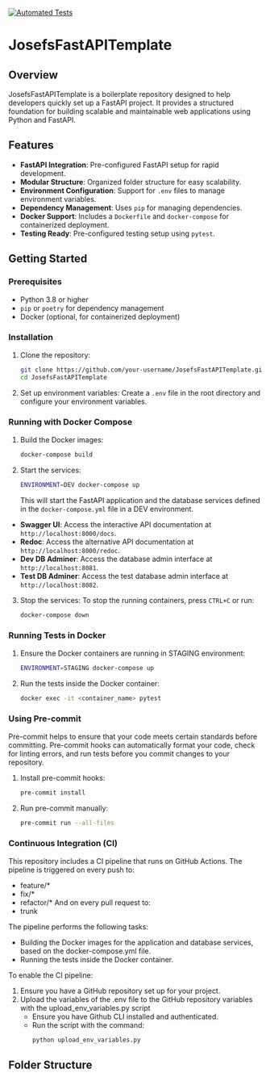 [![Automated Tests](https://github.com/JosefLeinweber/JosefsFastAPITemplate/actions/workflows/automated_tests.yml/badge.svg?branch=trunk)](https://github.com/JosefLeinweber/JosefsFastAPITemplate/actions/workflows/automated_tests.yml)

# JosefsFastAPITemplate

## Overview

JosefsFastAPITemplate is a boilerplate repository designed to help developers quickly set up a FastAPI project. It provides a structured foundation for building scalable and maintainable web applications using Python and FastAPI.

## Features

- **FastAPI Integration**: Pre-configured FastAPI setup for rapid development.
- **Modular Structure**: Organized folder structure for easy scalability.
- **Environment Configuration**: Support for `.env` files to manage environment variables.
- **Dependency Management**: Uses `pip` for managing dependencies.
- **Docker Support**: Includes a `Dockerfile` and `docker-compose` for containerized deployment.
- **Testing Ready**: Pre-configured testing setup using `pytest`.

## Getting Started

### Prerequisites

- Python 3.8 or higher
- `pip` or `poetry` for dependency management
- Docker (optional, for containerized deployment)

### Installation

1. Clone the repository:
    ```bash
    git clone https://github.com/your-username/JosefsFastAPITemplate.git
    cd JosefsFastAPITemplate
    ```

2. Set up environment variables:
    Create a `.env` file in the root directory and configure your environment variables.


### Running with Docker Compose

1. Build the Docker images:
    ```bash
    docker-compose build
    ```

2. Start the services:
    ```bash
    ENVIRONMENT=DEV docker-compose up
    ```

    This will start the FastAPI application and the database services defined in the `docker-compose.yml` file in a DEV environment.

- **Swagger UI**: Access the interactive API documentation at       `http://localhost:8000/docs`.
- **Redoc**: Access the alternative API documentation at            `http://localhost:8000/redoc`.
- **Dev DB Adminer**: Access the database admin interface at        `http://localhost:8081`.
- **Test DB Adminer**: Access the test database admin interface at  `http://localhost:8082`.

3. Stop the services:
    To stop the running containers, press `CTRL+C` or run:
    ```bash
    docker-compose down
    ```

### Running Tests in Docker

1. Ensure the Docker containers are running in STAGING environment:
    ```bash
    ENVIRONMENT=STAGING docker-compose up
    ```

2. Run the tests inside the Docker container:
    ```bash
    docker exec -it <container_name> pytest
    ```

### Using Pre-commit

Pre-commit helps to ensure that your code meets certain standards before committing.
Pre-commit hooks can automatically format your code, check for linting errors, and run tests before you commit changes to your repository.

1. Install pre-commit hooks:
    ```bash
    pre-commit install
    ```
2. Run pre-commit manually:
    ```bash
    pre-commit run --all-files
    ```

### Continuous Integration (CI)

This repository includes a CI pipeline that runs on GitHub Actions. The pipeline is triggered on every push to:
- feature/*
- fix/*
- refactor/*
And on every pull request to:
- trunk

The pipeline performs the following tasks:
- Building the Docker images for the application and database services, based on the docker-compose.yml file.
- Running the tests inside the Docker container.

To enable the CI pipeline:
1. Ensure you have a GitHub repository set up for your project.
2. Upload the variables of the .env file to the GitHub repository variables with the upload_env_variables.py script
    - Ensure you have Github CLI installed and authenticated.
    - Run the script with the command:
        ```bash
        python upload_env_variables.py
        ```

## Folder Structure
